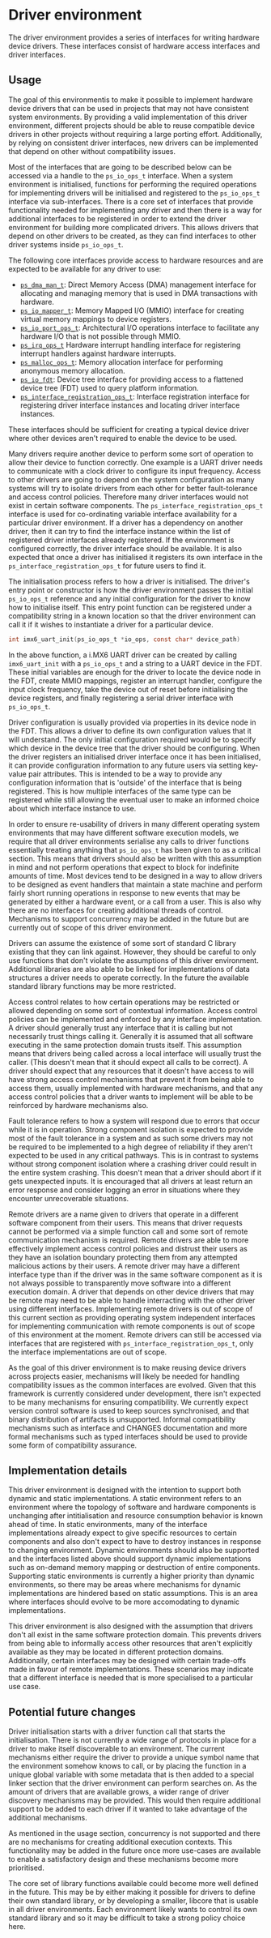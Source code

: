 # Driver environment

The driver environment provides a series of interfaces for writing hardware device
drivers. These interfaces consist of hardware access interfaces and driver interfaces.

## Usage

The goal of this environmentis to make it possible to implement hardware device drivers
that can be used in projects that may not have consistent system environments.
By providing a valid implementation of this driver environment, different projects should
be able to reuse compatible device drivers in other projects without requiring a large porting effort.
Additionally, by relying on consistent driver interfaces, new drivers can be implemented
that depend on other without compatibility issues. 

Most of the interfaces that are going to be described below can be accessed via a handle
to the `ps_io_ops_t` interface.  When a system environment is initialised, functions for
performing the required operations for implementing drivers will be initialised and registered
to the `ps_io_ops_t` interface via sub-interfaces. There is a core set of interfaces that
provide functionality needed for implementing any driver and then there is a way for
additional interfaces to be registered in order to extend the driver environment for
building more complicated drivers. This allows drivers that depend on other drivers to
be created, as they can find interfaces to other driver systems inside `ps_io_ops_t`.

The following core interfaces provide access to hardware resources and are expected to be
available for any driver to use:

- [`ps_dma_man_t`][1]: Direct Memory Access (DMA) management interface for allocating and managing
  memory that is used in DMA transactions with hardware.
- [`ps_io_mapper_t`][2]: Memory Mapped I/O (MMIO) interface for creating virtual memory mappings to device
  registers.
- [`ps_io_port_ops_t`][3]: Architectural I/O operations interface to facilitate any hardware I/O that
  is not possible through MMIO.
- [`ps_irq_ops_t`][4] Hardware interrupt handling interface for registering interrupt handlers against
  hardware interrupts.
- [`ps_malloc_ops_t`][5]: Memory allocation interface for performing anonymous memory allocation.
- [`ps_io_fdt`][6]: Device tree interface for providing access to a flattened device tree (FDT) used
  to query platform information.
- [`ps_interface_registration_ops_t`][7]: Interface registration interface for registering driver
  interface instances and locating driver interface instances.

These interfaces should be sufficient for creating a typical device driver where other
devices aren't required to enable the device to be used.

[1]:ps_dma_man_t.md
[2]:ps_io_mapper_t.md
[3]:ps_io_port_ops_t.md
[4]:ps_irq_ops_t.md
[5]:ps_malloc_ops_t.md
[6]:fdt.md
[7]:ps_interface_registration_ops_t.md

Many drivers require another device to perform some sort of operation to allow their
device to function correctly. One example is a UART driver needs to communicate with a clock driver to configure its input frequency.
Access to other drivers are going to depend on the system configuration as many systems
will try to isolate drivers from each other for better fault-tolerance and access control
policies. Therefore many driver interfaces would not exist in certain software components.
The `ps_interface_registration_ops_t` interface is used for co-ordinating variable
interface availability for a particular driver environment. If a driver has a dependency
on another driver, then it can try to find the interface instance within the list of
registered driver interfaces already registered. If the environment is configured correctly, the
driver interface should be available. It is also expected that once a driver has initialised
it registers its own interface in the `ps_interface_registration_ops_t` for future
users to find it.

The initialisation process refers to how a driver is initialised. The driver's entry point
or constructor is how the driver environment passes the initial `ps_io_ops_t` reference
and any initial configuration for the driver to know how to initialise itself.  This entry point
function can be registered under a compatibility string in a known location so that the
driver environment can call it if it wishes to instantiate a driver for a particular device.

```c
int imx6_uart_init(ps_io_ops_t *io_ops, const char* device_path)
```

In the above function, a i.MX6 UART driver can be created by calling `imx6_uart_init` with
a `ps_io_ops_t` and a string to a UART device in the FDT.  These initial variables
are enough for the driver to locate the device node in the FDT, create MMIO mappings,
register an interrupt handler, configure the input clock frequency, take the
device out of reset before initialising the device registers, and finally registering a
serial driver interface with `ps_io_ops_t`.

Driver configuration is usually provided via properties in its device node in the
FDT. This allows a driver to define its own configuration values that it will understand.
The only initial configuration required would be to specify which device in the device tree
that the driver should be configuring. When the driver registers an initialised driver interface once it
has been initialised, it can provide configuration information to any future users via setting
key-value pair attributes. This is intended to be a way to provide
any configuration information that is 'outside' of the interface that is being registered.
This is how multiple interfaces of the same type can be registered while still allowing the
eventual user to make an informed choice about which interface instance to use.

In order to ensure re-usability of drivers in many different operating system environments that
may have different software execution models, we require that all driver environments serialise
any calls to driver functions essentially treating anything that `ps_io_ops_t` has been given to
as a critical section. This means that drivers should also be written with this assumption in mind
and not perform operations that expect to block for indefinite amounts of time. Most devices tend
to be designed in a way to allow drivers to be designed as event handlers that maintain a
state machine and perform fairly short running operations in response to new events that may be
generated by either a hardware event, or a call from a user. This is also why there are
no interfaces for creating additional threads of control.  Mechanisms to support concurrency may
be added in the future but are currently out of scope of this driver environment.

Drivers can assume the existence of some sort of standard C library existing that they can
link against.  However, they should be careful to only use functions that don't violate the
assumptions of this driver environment. Additional libraries are also able to be linked for
implementations of data structures a driver needs to operate correctly. In the future the
available standard library functions may be more restricted.

Access control relates to how certain operations may be restricted or allowed depending on some sort
of contextual information. Access control policies can be implemented and enforced by any interface
implementation. A driver should generally trust any interface that it is calling but not necessarily
trust things calling it. Generally it is assumed that all software executing in the same protection domain
trusts itself. This assumption means that drivers being called across a local interface will usually
trust the caller. (This doesn't mean that it should expect all calls to be correct). A driver should
expect that any resources that it doesn't have access to will have strong access control mechanisms
that prevent it from being able to access them, usually implemented with hardware mechanisms, and that
any access control policies that a driver wants to implement will be able to be reinforced by hardware
mechanisms also.

Fault tolerance refers to how a system will respond due to errors that occur while it is in operation.
Strong component isolation is expected to provide most of the fault tolerance in a system and as
such some drivers may not be required to be implemented to a high degree of reliability if they aren't
expected to be used in any critical pathways. This is in contrast to systems without strong component
isolation where a crashing driver could result in the entire system crashing. This doesn't mean that a
driver should abort if it gets unexpected inputs. It is encouraged that all drivers at least return an
error response and consider logging an error in situations where they encounter unrecoverable situations.

Remote drivers are a name given to drivers that operate in a different software component from their users.
This means that driver requests cannot be performed via a simple function call and some sort of remote
communication mechanism is required. Remote drivers are able to more effectively implement access control
policies and distrust their users as they have an isolation boundary protecting them from any attempted
malicious actions by their users. A remote driver may have a different interface type than if the driver
was in the same software component as it is not always possible to transparently move software into a
different execution domain. A driver that depends on other device drivers that may be remote may need
to be able to handle interracting with the other driver using different interfaces.  Implementing remote
drivers is out of scope of this current section as providing operating system independent interfaces
for implementing communication with remote components is out of scope of this environment at the moment.
Remote drivers can still be accessed via interfaces that are registered with `ps_interface_registration_ops_t`,
only the interface implementations are out of scope.

As the goal of this driver environment is to make reusing device drivers across projects easier, mechanisms
will likely be needed for handling compatibility issues as the common interfaces are evolved. Given that
this framework is currently considered under development, there isn't expected to be many mechanisms for
ensuring compatibility. We currently expect version control software is used to keep sources synchronised,
and that binary distribution of artifacts is unsupported. Informal compatibility mechanisms such as
interface and CHANGES documentation and more formal mechanisms such as typed interfaces should be used to
provide some form of compatibility assurance.


## Implementation details

This driver environment is designed with the intention to support both dynamic and static implementations.
A static environment refers to an environment where the topology of software and hardware components is
unchanging after intitialisation and resource consumption behavior is known ahead of time. In static
environments, many of the interface implementations already expect to give specific resources to certain
components and also don't expect to have to destroy instances in response to changing environment.
Dynamic environments should also be supported and the interfaces listed above should support dynamic implementations
such as on-demand memory mapping or destruction of entire components. Supporting static environments is
currently a higher priority than dynamic environments, so there may be areas where mechanisms for dynamic
implementations are hindered based on static assumptions. This is an area where interfaces should evolve
to be more accomodating to dynamic implementations.

This driver environment is also designed with the assumption that drivers don't all exist in the same
software protection domain. This prevents drivers from being able to informally access other resources
that aren't explicitly available as they may be located in different protection domains. Additionally,
certain interfaces may be designed with certain trade-offs made in favour of remote implementations.
These scenarios may indicate that a different interface is needed that is more specialised to a particular
use case.


## Potential future changes

Driver initialisation starts with a driver function call that starts the initialisation. There is not
currently a wide range of protocols in place for a driver to make itself discoverable to an environment.
The current mechanisms either require the driver to provide a unique symbol name that the environment
somehow knows to call, or by placing the function in a unique global variable with some metadata that
is then added to a special linker section that the driver environment can perform searches on. As
the amount of drivers that are available grows, a wider range of driver discovery mechanisms may be
provided. This would then require additional support to be added to each driver if it wanted to take
advantage of the additional mechanisms. 

As mentioned in the usage section, concurrency is not supported and there are no mechanisms for creating
additional execution contexts. This functionality may be added in the future once more use-cases are
available to enable a satisfactory design and these mechanisms become more prioritised.

The core set of library functions available could become more well defined in the future. This may be by either
making it possible for drivers to define their own standard library, or by developing a smaller, libcore that
is usable in all driver environments.  Each environment likely wants to control its own standard library
and so it may be difficult to take a strong policy choice here.

